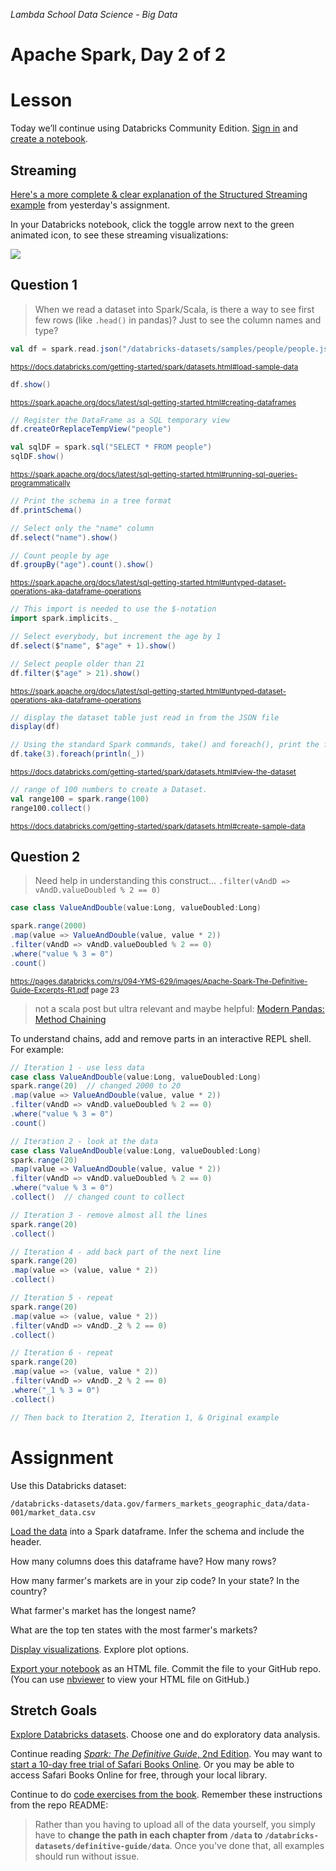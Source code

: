 _Lambda School Data Science - Big Data_

# Apache Spark, Day 2 of 2
# Lesson

Today we’ll continue using Databricks Community Edition. [Sign in](https://community.cloud.databricks.com/login.html) and [create a notebook](https://docs.databricks.com/user-guide/notebooks/notebook-manage.html#create-a-notebook).

## Streaming

[Here's a more complete & clear explanation of the Structured Streaming example](spark-definitive-guide-chapter3-structured-streaming.md) from yesterday's assignment.

In your Databricks notebook, click the toggle arrow next to the green animated icon, to see these streaming visualizations:

![](https://i.imgur.com/MRRHZQX.png)

## Question 1

> When we read a dataset into Spark/Scala, is there a way to see first few rows (like `.head()` in pandas)? Just to see the column names and type?


```scala
val df = spark.read.json("/databricks-datasets/samples/people/people.json")
```
<sup>https://docs.databricks.com/getting-started/spark/datasets.html#load-sample-data</sup>

```scala
df.show()
```
<sup>https://spark.apache.org/docs/latest/sql-getting-started.html#creating-dataframes</sup>

```scala
// Register the DataFrame as a SQL temporary view
df.createOrReplaceTempView("people")

val sqlDF = spark.sql("SELECT * FROM people")
sqlDF.show()
```
<sup>https://spark.apache.org/docs/latest/sql-getting-started.html#running-sql-queries-programmatically</sup>

```scala
// Print the schema in a tree format
df.printSchema()

// Select only the "name" column
df.select("name").show()

// Count people by age
df.groupBy("age").count().show()
```
<sup>https://spark.apache.org/docs/latest/sql-getting-started.html#untyped-dataset-operations-aka-dataframe-operations</sup>

```scala
// This import is needed to use the $-notation
import spark.implicits._

// Select everybody, but increment the age by 1
df.select($"name", $"age" + 1).show()

// Select people older than 21
df.filter($"age" > 21).show()
```
<sup>https://spark.apache.org/docs/latest/sql-getting-started.html#untyped-dataset-operations-aka-dataframe-operations</sup>

```scala
// display the dataset table just read in from the JSON file
display(df)

// Using the standard Spark commands, take() and foreach(), print the first rows
df.take(3).foreach(println(_))
```
<sup>https://docs.databricks.com/getting-started/spark/datasets.html#view-the-dataset</sup>

```scala
// range of 100 numbers to create a Dataset.
val range100 = spark.range(100)
range100.collect()
```
<sup>https://docs.databricks.com/getting-started/spark/datasets.html#create-sample-data</sup>

## Question 2

> Need help in understanding this construct...
  `.filter(vAndD => vAndD.valueDoubled % 2 == 0)`

```scala
case class ValueAndDouble(value:Long, valueDoubled:Long)

spark.range(2000)
.map(value => ValueAndDouble(value, value * 2))
.filter(vAndD => vAndD.valueDoubled % 2 == 0)
.where("value % 3 = 0")
.count()
```
<sup>https://pages.databricks.com/rs/094-YMS-629/images/Apache-Spark-The-Definitive-Guide-Excerpts-R1.pdf page 23</sup>

> not a scala post but ultra relevant and maybe helpful: [Modern Pandas: Method Chaining](https://tomaugspurger.github.io/method-chaining)

To understand chains, add and remove parts in an interactive REPL shell. For example:

```scala
// Iteration 1 - use less data 
case class ValueAndDouble(value:Long, valueDoubled:Long)
spark.range(20)  // changed 2000 to 20
.map(value => ValueAndDouble(value, value * 2))
.filter(vAndD => vAndD.valueDoubled % 2 == 0)
.where("value % 3 = 0")
.count()

// Iteration 2 - look at the data
case class ValueAndDouble(value:Long, valueDoubled:Long)
spark.range(20)
.map(value => ValueAndDouble(value, value * 2))
.filter(vAndD => vAndD.valueDoubled % 2 == 0)
.where("value % 3 = 0")
.collect()  // changed count to collect

// Iteration 3 - remove almost all the lines
spark.range(20)
.collect()

// Iteration 4 - add back part of the next line
spark.range(20)
.map(value => (value, value * 2))
.collect()

// Iteration 5 - repeat
spark.range(20)
.map(value => (value, value * 2))
.filter(vAndD => vAndD._2 % 2 == 0)
.collect()

// Iteration 6 - repeat 
spark.range(20)
.map(value => (value, value * 2))
.filter(vAndD => vAndD._2 % 2 == 0)
.where("_1 % 3 = 0")
.collect()

// Then back to Iteration 2, Iteration 1, & Original example
```

# Assignment

Use this Databricks dataset:

```
/databricks-datasets/data.gov/farmers_markets_geographic_data/data-001/market_data.csv
```

[Load the data](https://docs.databricks.com/user-guide/importing-data.html#load-data) into a Spark dataframe. Infer the schema and include the header.

How many columns does this dataframe have? How many rows?

How many farmer's markets are in your zip code? In your state? In the country?

What farmer's market has the longest name?

What are the top ten states with the most farmer's markets? 

[Display visualizations](https://docs.databricks.com/user-guide/visualizations/index.html). Explore plot options.

[Export your notebook](https://docs.databricks.com/user-guide/notebooks/notebook-manage.html#export-a-notebook) as an HTML file. Commit the file to your GitHub repo. (You can use [nbviewer](https://nbviewer.jupyter.org/) to view your HTML file on GitHub.)

## Stretch Goals

[Explore Databricks datasets](https://docs.databricks.com/user-guide/faq/databricks-datasets.html). Choose one and do exploratory data analysis.

Continue reading [_Spark: The Definitive Guide_, 2nd Edition](https://learning.oreilly.com/library/view/spark-the-definitive/9781491912201/). You may want to [start a 10-day free trial of Safari Books Online](https://learning.oreilly.com/register/). Or you may be able to access Safari Books Online for free, through your local library.

Continue to do [code exercises from the book](https://github.com/databricks/Spark-The-Definitive-Guide/). Remember these instructions from the repo README:
> Rather than you having to upload all of the data yourself, you simply have to **change the path in each chapter from `/data` to `/databricks-datasets/definitive-guide/data`**. Once you've done that, all examples should run without issue.
